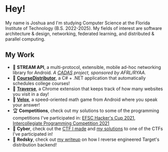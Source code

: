 # Hey!
My name is Joshua and I'm studying Computer Science at the Florida Institute of Technology (B.S. 2022-2025). My fields of interest are software architecture & design, networking, federated learning, and distributed & parallel computing.

## My Work

- 📱 **STREAM API**, a multi-protocol, extensible, mobile ad-hoc networking library for Android. *A [CADAS](https://cadas.fit.edu/) project, sponsored by AFRL/RYAA.*
- 🏫 **[CourseDistributor](https://github.com/LumaDevelopment/CourseDistributor)**, a C# + .NET application that automatically schedules college courses!
- 🚶 **[Traverse](https://github.com/LumaDevelopment/Traverse)**, a Chrome extension that keeps track of how many websites you visit in a day!
- 🎲 **[Velox](https://github.com/LumaDevelopment/Velox)**, a speed-oriented math game from Android where you speak your answer!
- 🏆 **Competitions**, check out my solutions to some of the programming competitions I've participated in: [EFSC Hacker's Cup 2021](https://github.com/LumaDevelopment/efsc-hackers-cup-2021), [Intercollegiate Programming Competition 2021](https://github.com/LumaDevelopment/intercollegiate-programming-competition-2021)
- 👾 **Cyber**, check out the [CTF I made](https://github.com/LumaDevelopment/SapphireCTF) and [my solutions](https://github.com/LumaDevelopment/neverlanctf-2019-writeups) to one of the CTFs I've participated in!
- 🎯 **Redsky**, check out [my writeup](https://gist.github.com/LumaDevelopment/f2a34a202fed6ab5a7f3a31282834943) on how I reverse engineered Target's distribution backend!
